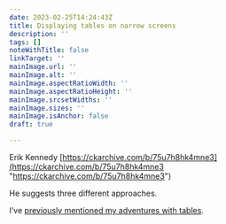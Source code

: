```yaml
---
date: 2023-02-25T14:24:43Z
title: Displaying tables on narrow screens
description: ''
tags: []
noteWithTitle: false
linkTarget: ''
mainImage.url: ''
mainImage.alt: ''
mainImage.aspectRatioWidth: ''
mainImage.aspectRatioHeight: ''
mainImage.srcsetWidths: ''
mainImage.sizes: ''
mainImage.isAnchor: false
draft: true

---
```

Erik Kennedy [https://ckarchive.com/b/75u7h8hk4mne3](https://ckarchive.com/b/75u7h8hk4mne3 "https://ckarchive.com/b/75u7h8hk4mne3")

He suggests three different approaches.

I’ve [previously mentioned my adventures with tables](https://fuzzylogic.me/posts/tables-and-pseudo-tables-lessons-and-tactics/).

